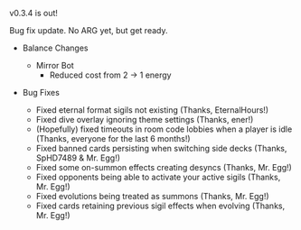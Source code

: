 v0.3.4 is out!

Bug fix update. No ARG yet, but get ready.

* Balance Changes
    * Mirror Bot
        * Reduced cost from 2 -> 1 energy

* Bug Fixes
    * Fixed eternal format sigils not existing (Thanks, EternalHours!)
    * Fixed dive overlay ignoring theme settings (Thanks, ener!)
    * (Hopefully) fixed timeouts in room code lobbies when a player is idle (Thanks, everyone for the last 6 months!)
    * Fixed banned cards persisting when switching side decks (Thanks, SpHD7489 & Mr. Egg!)
    * Fixed some on-summon effects creating desyncs (Thanks, Mr. Egg!)
    * Fixed opponents being able to activate your active sigils (Thanks, Mr. Egg!)
    * Fixed evolutions being treated as summons (Thanks, Mr. Egg!)
    * Fixed cards retaining previous sigil effects when evolving (Thanks, Mr. Egg!)
